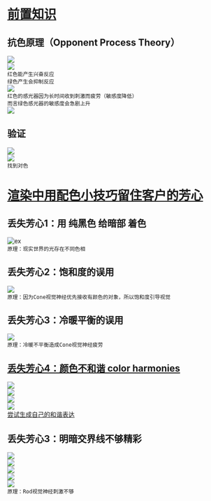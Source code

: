 # [前置知识](https://youtu.be/7Apx-mTeLQE)<br>
## 抗色原理（Opponent Process Theory）<br>
![](img/source/eyeSencer2.jpg)<br>
![](img/source/eyeSencer3.jpg)<br>
`红色能产生兴奋反应`<br>
`绿色产生会抑制反应`<br>
![](img/source/eyeSencer4.jpg)<br>
`红色的感光器因为长时间收到刺激而疲劳（敏感度降低）`<br>
`而言绿色感光器的敏感度会急剧上升`<br>
![](img/source/eyeSencer5.jpg)<br>
## 验证<br>
![](img/source/eyeSencer.jpg)<br>
![](img/source/eyeSencer1.jpg)<br>
`找到对色`<br>
# [渲染中用配色小技巧留住客户的芳心](https://youtu.be/2xZArgjlhO4)<br>
##  丢失芳心1：用 纯黑色 给暗部 着色<br>
![ex](img/build/colorBrightAndDark.jpg)<br>
`原理：现实世界的光存在不同色相`<br>
##  丢失芳心2：饱和度的误用<br>
![](img/build/colorExciting.jpg)<br>
`原理：因为Cone视觉神经优先接收有颜色的对象，所以饱和度引导视觉`<br>
##  丢失芳心3：冷暖平衡的误用<br>
![](img/build/colorBalance.jpg)<br>
`原理：冷暖不平衡造成Cone视觉神经疲劳`<br>
##  [丢失芳心4：颜色不和谐 color harmonies](https://www.colorsexplained.com/color-theory/)<br>
![](img/source/colorHarmonies01.png)<br>
![](img/source/colorHarmonies0.png)<br>
![](img/source/colorHarmonies1.png)<br>
![](img/source/colorHarmonies.png)<br>
[尝试生成自己的和谐表达](https://color.adobe.com/zh/trends)<br>
##  丢失芳心3：明暗交界线不够精彩<br>
![](img/source/colorBetweenWB1.png)<br>
![](img/source/colorBetweenWB2.png)<br>
![](img/source/colorBetweenWB3.png)<br>
![](img/source/colorBetweenWB4.png)<br>
![](img/source/colorBetweenWB.png)<br>
`原理：Rod视觉神经刺激不够`<br>
